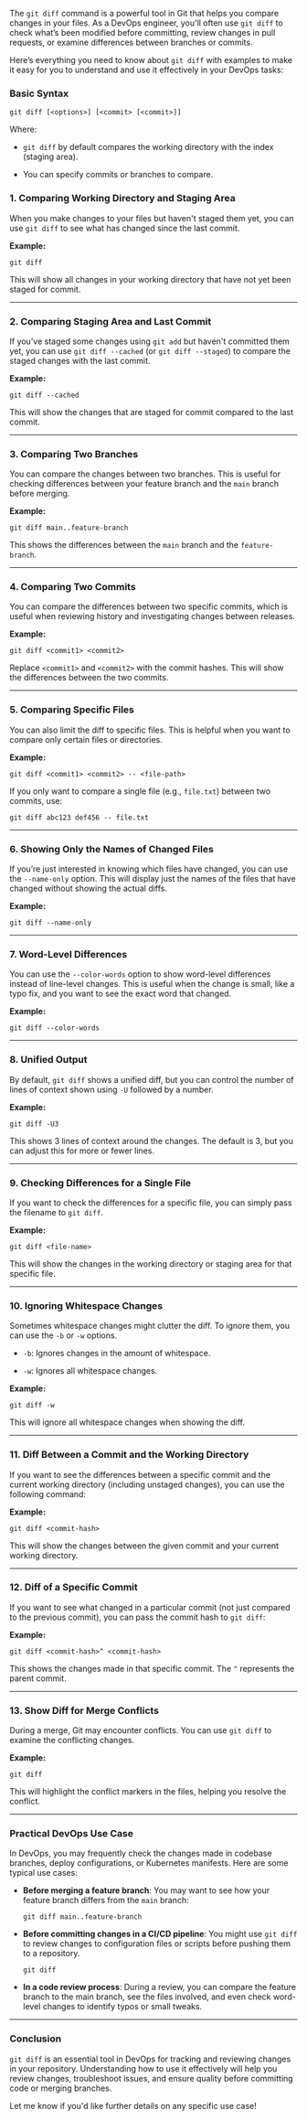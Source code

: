 The `git diff` command is a powerful tool in Git that helps you compare changes in your files. As a DevOps engineer, you'll often use `git diff` to check what’s been modified before committing, review changes in pull requests, or examine differences between branches or commits.

Here’s everything you need to know about `git diff` with examples to make it easy for you to understand and use it effectively in your DevOps tasks:

### Basic Syntax

```
git diff [<options>] [<commit> [<commit>]]
```

Where:

- `git diff` by default compares the working directory with the index (staging area).
    
- You can specify commits or branches to compare.
    

### 1. **Comparing Working Directory and Staging Area**

When you make changes to your files but haven't staged them yet, you can use `git diff` to see what has changed since the last commit.

**Example:**

```
git diff
```

This will show all changes in your working directory that have not yet been staged for commit.

---

### 2. **Comparing Staging Area and Last Commit**

If you've staged some changes using `git add` but haven't committed them yet, you can use `git diff --cached` (or `git diff --staged`) to compare the staged changes with the last commit.

**Example:**

```
git diff --cached
```

This will show the changes that are staged for commit compared to the last commit.

---

### 3. **Comparing Two Branches**

You can compare the changes between two branches. This is useful for checking differences between your feature branch and the `main` branch before merging.

**Example:**

```
git diff main..feature-branch
```

This shows the differences between the `main` branch and the `feature-branch`.

---

### 4. **Comparing Two Commits**

You can compare the differences between two specific commits, which is useful when reviewing history and investigating changes between releases.

**Example:**

```
git diff <commit1> <commit2>
```

Replace `<commit1>` and `<commit2>` with the commit hashes. This will show the differences between the two commits.

---

### 5. **Comparing Specific Files**

You can also limit the diff to specific files. This is helpful when you want to compare only certain files or directories.

**Example:**

```
git diff <commit1> <commit2> -- <file-path>
```

If you only want to compare a single file (e.g., `file.txt`) between two commits, use:

```
git diff abc123 def456 -- file.txt
```

---

### 6. **Showing Only the Names of Changed Files**

If you’re just interested in knowing which files have changed, you can use the `--name-only` option. This will display just the names of the files that have changed without showing the actual diffs.

**Example:**

```
git diff --name-only
```

---

### 7. **Word-Level Differences**

You can use the `--color-words` option to show word-level differences instead of line-level changes. This is useful when the change is small, like a typo fix, and you want to see the exact word that changed.

**Example:**

```
git diff --color-words
```

---

### 8. **Unified Output**

By default, `git diff` shows a unified diff, but you can control the number of lines of context shown using `-U` followed by a number.

**Example:**

```
git diff -U3
```

This shows 3 lines of context around the changes. The default is 3, but you can adjust this for more or fewer lines.

---

### 9. **Checking Differences for a Single File**

If you want to check the differences for a specific file, you can simply pass the filename to `git diff`.

**Example:**

```
git diff <file-name>
```

This will show the changes in the working directory or staging area for that specific file.

---

### 10. **Ignoring Whitespace Changes**

Sometimes whitespace changes might clutter the diff. To ignore them, you can use the `-b` or `-w` options.

- `-b`: Ignores changes in the amount of whitespace.
    
- `-w`: Ignores all whitespace changes.
    

**Example:**

```
git diff -w
```

This will ignore all whitespace changes when showing the diff.

---

### 11. **Diff Between a Commit and the Working Directory**

If you want to see the differences between a specific commit and the current working directory (including unstaged changes), you can use the following command:

**Example:**

```
git diff <commit-hash>
```

This will show the changes between the given commit and your current working directory.

---

### 12. **Diff of a Specific Commit**

If you want to see what changed in a particular commit (not just compared to the previous commit), you can pass the commit hash to `git diff`:

**Example:**

```
git diff <commit-hash>^ <commit-hash>
```

This shows the changes made in that specific commit. The `^` represents the parent commit.

---

### 13. **Show Diff for Merge Conflicts**

During a merge, Git may encounter conflicts. You can use `git diff` to examine the conflicting changes.

**Example:**

```
git diff
```

This will highlight the conflict markers in the files, helping you resolve the conflict.

---

### Practical DevOps Use Case

In DevOps, you may frequently check the changes made in codebase branches, deploy configurations, or Kubernetes manifests. Here are some typical use cases:

- **Before merging a feature branch**: You may want to see how your feature branch differs from the `main` branch:
    
    ```
    git diff main..feature-branch
    ```
    
- **Before committing changes in a CI/CD pipeline**: You might use `git diff` to review changes to configuration files or scripts before pushing them to a repository.
    
    ```
    git diff
    ```
    
- **In a code review process**: During a review, you can compare the feature branch to the main branch, see the files involved, and even check word-level changes to identify typos or small tweaks.
    

---

### Conclusion

`git diff` is an essential tool in DevOps for tracking and reviewing changes in your repository. Understanding how to use it effectively will help you review changes, troubleshoot issues, and ensure quality before committing code or merging branches.

Let me know if you'd like further details on any specific use case!